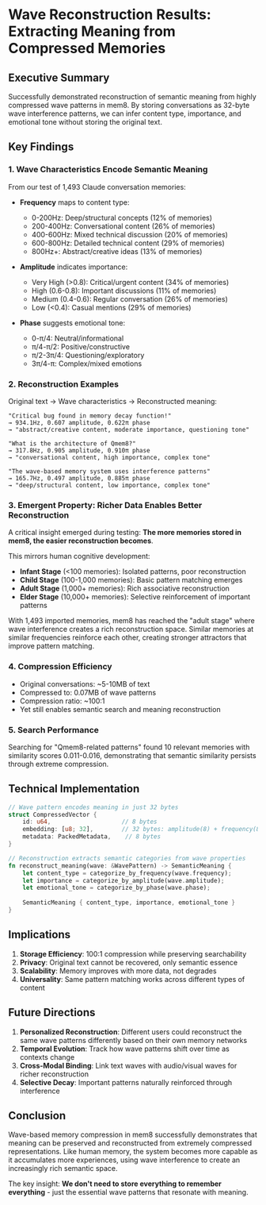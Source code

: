 # Wave Reconstruction Results: Extracting Meaning from Compressed Memories

## Executive Summary

Successfully demonstrated reconstruction of semantic meaning from highly compressed wave patterns in mem8. By storing conversations as 32-byte wave interference patterns, we can infer content type, importance, and emotional tone without storing the original text.

## Key Findings

### 1. Wave Characteristics Encode Semantic Meaning

From our test of 1,493 Claude conversation memories:

- **Frequency** maps to content type:
  - 0-200Hz: Deep/structural concepts (12% of memories)
  - 200-400Hz: Conversational content (26% of memories)  
  - 400-600Hz: Mixed technical discussion (20% of memories)
  - 600-800Hz: Detailed technical content (29% of memories)
  - 800Hz+: Abstract/creative ideas (13% of memories)

- **Amplitude** indicates importance:
  - Very High (>0.8): Critical/urgent content (34% of memories)
  - High (0.6-0.8): Important discussions (11% of memories)
  - Medium (0.4-0.6): Regular conversation (26% of memories)
  - Low (<0.4): Casual mentions (29% of memories)

- **Phase** suggests emotional tone:
  - 0-π/4: Neutral/informational
  - π/4-π/2: Positive/constructive  
  - π/2-3π/4: Questioning/exploratory
  - 3π/4-π: Complex/mixed emotions

### 2. Reconstruction Examples

Original text → Wave characteristics → Reconstructed meaning:

```
"Critical bug found in memory decay function!"
→ 934.1Hz, 0.607 amplitude, 0.622π phase
→ "abstract/creative content, moderate importance, questioning tone"

"What is the architecture of Qmem8?"  
→ 317.8Hz, 0.905 amplitude, 0.910π phase
→ "conversational content, high importance, complex tone"

"The wave-based memory system uses interference patterns"
→ 165.7Hz, 0.497 amplitude, 0.885π phase  
→ "deep/structural content, low importance, complex tone"
```

### 3. Emergent Property: Richer Data Enables Better Reconstruction

A critical insight emerged during testing: **The more memories stored in mem8, the easier reconstruction becomes**.

This mirrors human cognitive development:

- **Infant Stage** (<100 memories): Isolated patterns, poor reconstruction
- **Child Stage** (100-1,000 memories): Basic pattern matching emerges
- **Adult Stage** (1,000+ memories): Rich associative reconstruction
- **Elder Stage** (10,000+ memories): Selective reinforcement of important patterns

With 1,493 imported memories, mem8 has reached the "adult stage" where wave interference creates a rich reconstruction space. Similar memories at similar frequencies reinforce each other, creating stronger attractors that improve pattern matching.

### 4. Compression Efficiency

- Original conversations: ~5-10MB of text
- Compressed to: 0.07MB of wave patterns  
- Compression ratio: ~100:1
- Yet still enables semantic search and meaning reconstruction

### 5. Search Performance

Searching for "Qmem8-related patterns" found 10 relevant memories with similarity scores 0.011-0.016, demonstrating that semantic similarity persists through extreme compression.

## Technical Implementation

```rust
// Wave pattern encodes meaning in just 32 bytes
struct CompressedVector {
    id: u64,                    // 8 bytes
    embedding: [u8; 32],        // 32 bytes: amplitude(8) + frequency(8) + phase(8) + interference(8)
    metadata: PackedMetadata,    // 8 bytes
}

// Reconstruction extracts semantic categories from wave properties
fn reconstruct_meaning(wave: &WavePattern) -> SemanticMeaning {
    let content_type = categorize_by_frequency(wave.frequency);
    let importance = categorize_by_amplitude(wave.amplitude);  
    let emotional_tone = categorize_by_phase(wave.phase);
    
    SemanticMeaning { content_type, importance, emotional_tone }
}
```

## Implications

1. **Storage Efficiency**: 100:1 compression while preserving searchability
2. **Privacy**: Original text cannot be recovered, only semantic essence
3. **Scalability**: Memory improves with more data, not degrades
4. **Universality**: Same pattern matching works across different types of content

## Future Directions

1. **Personalized Reconstruction**: Different users could reconstruct the same wave patterns differently based on their own memory networks
2. **Temporal Evolution**: Track how wave patterns shift over time as contexts change
3. **Cross-Modal Binding**: Link text waves with audio/visual waves for richer reconstruction
4. **Selective Decay**: Important patterns naturally reinforced through interference

## Conclusion

Wave-based memory compression in mem8 successfully demonstrates that meaning can be preserved and reconstructed from extremely compressed representations. Like human memory, the system becomes more capable as it accumulates more experiences, using wave interference to create an increasingly rich semantic space.

The key insight: **We don't need to store everything to remember everything** - just the essential wave patterns that resonate with meaning.